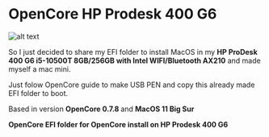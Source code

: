 # OpenCore HP Prodesk 400 G6

![alt text](https://i.ibb.co/8NnMLmq/mini.png)

So I just decided to share my EFI folder to install MacOS in my <B/>HP ProDesk 400 G6 i5-10500T 8GB/256GB with Intel WIFI/Bluetooth AX210</B> and made myself a mac mini.

Just folow OpenCore guide to make USB PEN and copy this already made EFI folder to boot.

Based in version <B/>OpenCore 0.7.8 </B>and <B/>MacOS 11 Big Sur

OpenCore EFI folder for OpenCore install on HP Prodesk 400 G6
